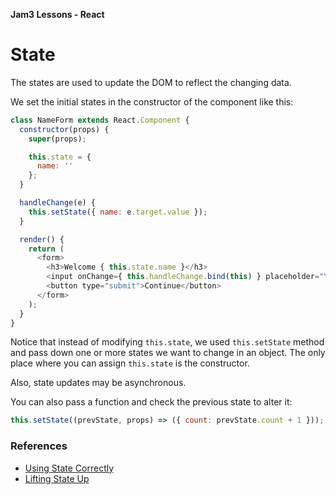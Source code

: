 **Jam3 Lessons - React**

# State

The states are used to update the DOM to reflect the changing data.

We set the initial states in the constructor of the component like this:

```js
class NameForm extends React.Component {
  constructor(props) {
    super(props);

    this.state = {
      name: ''
    };
  }

  handleChange(e) {
    this.setState({ name: e.target.value });
  }

  render() {
    return (
      <form>
        <h3>Welcome { this.state.name }</h3>
        <input onChange={ this.handleChange.bind(this) } placeholder="Your name"/>
        <button type="submit">Continue</button>
      </form>
    );
  }
}
```

Notice that instead of modifying `this.state`, we used `this.setState` method and pass down one or more states we want to change in an object. The only place where you can assign `this.state` is the constructor.

Also, state updates may be asynchronous.

You can also pass a function and check the previous state to alter it:

```js
this.setState((prevState, props) => ({ count: prevState.count + 1 }));
```

### References

- [Using State Correctly](https://facebook.github.io/react/docs/state-and-lifecycle.html#using-state-correctly)
- [Lifting State Up](https://facebook.github.io/react/docs/lifting-state-up.html)
